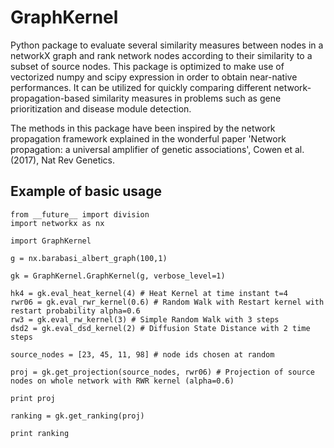# GraphKernel
Python package to evaluate several similarity measures between nodes in a networkX graph and rank network nodes according to their similarity to a subset of source nodes. This package is optimized to make use of vectorized numpy and scipy expression in order to obtain near-native performances. It can be utilized for quickly comparing different network-propagation-based similarity measures in problems such as gene prioritization and disease module detection.

The methods in this package have been inspired by the network propagation framework explained in the wonderful paper 'Network propagation: a universal amplifier of genetic associations', Cowen et al. (2017), Nat Rev Genetics.

## Example of basic usage

```
from __future__ import division
import networkx as nx

import GraphKernel

g = nx.barabasi_albert_graph(100,1)

gk = GraphKernel.GraphKernel(g, verbose_level=1)

hk4 = gk.eval_heat_kernel(4) # Heat Kernel at time instant t=4
rwr06 = gk.eval_rwr_kernel(0.6) # Random Walk with Restart kernel with restart probability alpha=0.6
rw3 = gk.eval_rw_kernel(3) # Simple Random Walk with 3 steps
dsd2 = gk.eval_dsd_kernel(2) # Diffusion State Distance with 2 time steps

source_nodes = [23, 45, 11, 98] # node ids chosen at random

proj = gk.get_projection(source_nodes, rwr06) # Projection of source nodes on whole network with RWR kernel (alpha=0.6)

print proj

ranking = gk.get_ranking(proj)

print ranking
```

